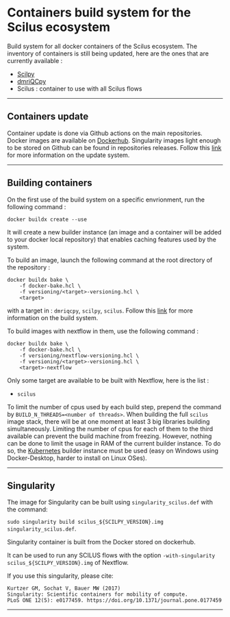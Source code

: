 
Containers build system for the Scilus ecosystem
================================================

Build system for all docker containers of the Scilus ecosystem. The inventory 
of containers is still being updated, here are the ones that are currently 
available :

- [Scilpy](https://github.com/scilus/scilpy)
- [dmriQCpy](https://github.com/scilus/dmriqcpy)
- Scilus : container to use with all Scilus flows

___

Containers update
-----------------

Container update is done via Github actions on the main repositories. Docker 
images are available on [Dockerhub](https://hub.docker.com/u/scilus). 
Singularity images light enough to be stored on Github can be found in 
repositories releases. Follow this [link](container-update.md) for more 
information on the update system.

___

Building containers
-------------------

On the first use of the build system on a specific envrionment, run the 
following command :

`docker buildx create --use`

It will create a new builder instance (an image and a container will be added to 
your docker local repository) that enables caching features used by the system.

To build an image, launch the following command at the root directory of the 
repository :

```
docker buildx bake \
    -f docker-bake.hcl \
    -f versioning/<target>-versioning.hcl \
    <target>
```

with a target in : `dmriqcpy`, `scilpy`, `scilus`. Follow this 
[link](docker-bake.md) for more information on the build system.

To build images with nextflow in them, use the following command :

```
docker buildx bake \
    -f docker-bake.hcl \
    -f versioning/nextflow-versioning.hcl \
    -f versioning/<target>-versioning.hcl \
    <target>-nextflow
```

Only some target are available to be built with Nextflow, here is the list :

- `scilus`

To limit the number of cpus used by each build step, prepend the command by 
`BUILD_N_THREADS=<number of threads>`. When building the full `scilus` image 
stack, there will be at one moment at least 3 big libraries building 
simultaneously. Limiting the number of cpus for each of them to the third 
available can prevent the build machine from freezing. However, nothing can be 
done to limit the usage in RAM of the current builder instance. To do so, the 
[Kubernetes](https://docs.docker.com/build/building/drivers/kubernetes/) builder 
instance must be used (easy on Windows using Docker-Desktop, harder to install 
on Linux OSes).

___

Singularity
-----------

The image for Singularity can be built using `singularity_scilus.def` with the 
command:

`sudo singularity build scilus_${SCILPY_VERSION}.img singularity_scilus.def`.

Singularity container is built from the Docker stored on dockerhub.

It can be used to run any SCILUS flows with the option
`-with-singularity scilus_${SCILPY_VERSION}.img` of Nextflow.

If you use this singularity, please cite:

```
Kurtzer GM, Sochat V, Bauer MW (2017)
Singularity: Scientific containers for mobility of compute.
PLoS ONE 12(5): e0177459. https://doi.org/10.1371/journal.pone.0177459
```

___

